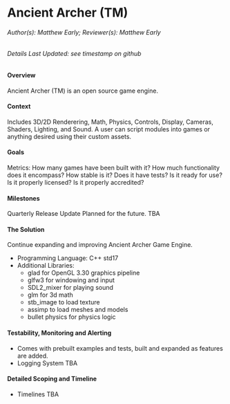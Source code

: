 # Ancient Archer (TM)

###### Author(s): Matthew Early;  Reviewer(s): Matthew Early

###### Details Last Updated: see timestamp on github

#### Overview

Ancient Archer (TM) is an open source game engine.

#### Context

Includes 3D/2D Renderering, Math, Physics, Controls, Display, Cameras, Shaders, Lighting, and Sound. A user can script modules into games or anything desired using their custom assets.

#### Goals

Metrics: How many games have been built with it? How much functionality does it encompass? How stable is it? Does it have tests? Is it ready for use? Is it properly licensed? Is it properly accredited?

#### Milestones

Quarterly Release Update Planned for the future. TBA

#### The Solution

Continue expanding and improving Ancient Archer Game Engine.
* Programming Language: C++ std17
* Additional Libraries: 
    * glad for OpenGL 3.30 graphics pipeline
    * glfw3 for windowing and input
    * SDL2_mixer for playing sound
    * glm for 3d math
    * stb_image to load texture
    * assimp to load meshes and models
    * bullet physics for physics logic

#### Testability, Monitoring and Alerting

* Comes with prebuilt examples and tests, built and expanded as features are added.
* Logging System TBA

#### Detailed Scoping and Timeline

* Timelines TBA
